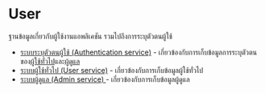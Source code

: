 # User

ฐานข้อมูลเกี่ยวกับผู้ใช้งานแอพลิเคชัน รวมไปถึงการระบุตัวตนผู้ใช้

* [ระบบระบุตัวตนผู้ใช้ (Authentication service)](authentication-service.md) - เกี่ยวข้องกับการเก็บข้อมูลการระบุตัวตนของ[ผู้ใช้ทั่วไป](../../../overview/target-groups.md)และ[ผู้ดูแล](../../ux-ui/user-interface/admin.md)
* [ระบบผู้ใช้ทั่วไป (User service)](./user-service.md) - เกี่ยวข้องกับการเก็บข้อมูลผู้ใช้ทั่วไป
* [ระบบผู้ดูแล (Admin service) ](admin-service.md)- เกี่ยวข้องกับการเก็บข้อมูลผู้ดูแล
